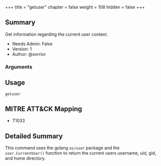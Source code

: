 +++
title = "getuser"
chapter = false
weight = 108
hidden = false
+++

## Summary
Get information regarding the current user context.
  
- Needs Admin: False  
- Version: 1  
- Author: @xorrior  

### Arguments

## Usage

```
getuser
```

## MITRE ATT&CK Mapping

- T1033  
## Detailed Summary

This command uses the golang `os/user` package and the `user.CurrentUser()` function to return the current users username, uid, gid, and home directory.